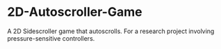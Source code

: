 # 2D-Autoscroller-Game
A 2D Sidescroller game that autoscrolls. For a research project involving pressure-sensitive controllers.
